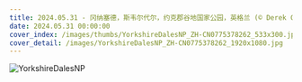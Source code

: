 ```yaml
---
title: 2024.05.31 - 冈纳塞德，斯韦尔代尔，约克郡谷地国家公园，英格兰 (© Derek Croucher/Alamy Stock Photo)
date: 2024.05.31 00:00:00
cover_index: /images/thumbs/YorkshireDalesNP_ZH-CN0775378262_533x300.jpg
cover_detail: /images/YorkshireDalesNP_ZH-CN0775378262_1920x1080.jpg
---
```


![YorkshireDalesNP](/images/YorkshireDalesNP_ZH-CN0775378262_1920x1080.jpg)
